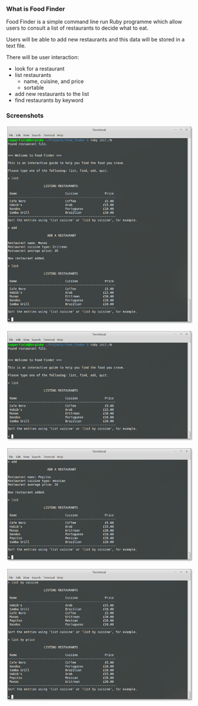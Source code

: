 ### What is Food Finder

Food Finder is a simple command line run Ruby programme which allow users to consult a list of restaurants to decide what to eat. 

Users will be able to add new restaurants and this data will be stored in a text file.

There will be user interaction: 
  * look for a restaurant
  * list restaurants
    * name, cuisine, and price
    * sortable
  * add new restaurants to the list
  * find restaurants by keyword

### Screenshots

![image](https://raw.githubusercontent.com/charlesdebarros/Food-Finder/master/lib/support/food_finder_1.png)


![image](https://raw.githubusercontent.com/charlesdebarros/Food-Finder/master/lib/support/food_finder_list.png)


![image](https://raw.githubusercontent.com/charlesdebarros/Food-Finder/master/lib/support/food_finder_add.png)


![image](https://raw.githubusercontent.com/charlesdebarros/Food-Finder/master/lib/support/food_finder_list_by.png)
